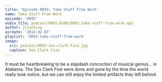 ```yaml
---
title: 'Episode 0093: Take Stuff From Work'
name: Take Stuff From Work
episode: '0093'
audio_file: podcast/0001-0100/0093.take-stuff-from-work.mp3
author: jclacking
airdate: '2012-02-07'
playlist: '0093-take-stuff-from-work'
image:
  src: podcast/0093-sex-clark-five.jpg
  caption: Sex Clark Five
---
```

It must be heartbreaking to be a slapdash concoction of musical genius… in Alabama. The Sex Clark Five were done and gone by the time the world really took notice, but we can still enjoy the limited artifacts they left behind.
